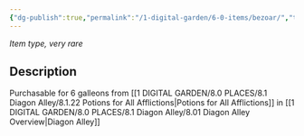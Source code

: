 ```yaml
---
{"dg-publish":true,"permalink":"/1-digital-garden/6-0-items/bezoar/","tags":["#item","#magical"]}
---
```


*Item type, very rare*

## Description

Purchasable for 6 galleons from [[1 DIGITAL GARDEN/8.0 PLACES/8.1 Diagon Alley/8.1.22 Potions for All Afflictions\|Potions for All Afflictions]] in [[1 DIGITAL GARDEN/8.0 PLACES/8.1 Diagon Alley/8.01 Diagon Alley Overview\|Diagon Alley]]
